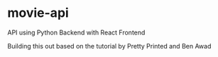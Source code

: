 # movie-api
API using Python Backend with React Frontend

Building this out based on the tutorial by Pretty Printed and Ben Awad 
<Add Reference links here>
